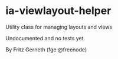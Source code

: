 ia-viewlayout-helper
====================

Utility class for managing layouts and views

Undocumented and no tests yet.


By Fritz Gerneth (fge @freenode)
